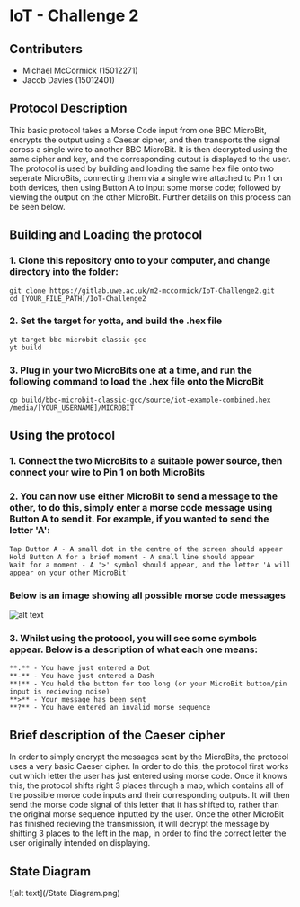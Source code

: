 # IoT - Challenge 2

## Contributers
- Michael McCormick (15012271)
- Jacob Davies (15012401)

## Protocol Description
This basic protocol takes a Morse Code input from one BBC MicroBit, encrypts
the output using a Caesar cipher, and then transports the signal across a
single wire to another BBC MicroBit. It is then decrypted using the same cipher
and key, and the corresponding output is displayed to the user.
The protocol is used by building and loading the same hex file onto two seperate
MicroBits, connecting them via a single wire attached to Pin 1 on both devices,
then using Button A to input some morse code; followed by viewing the output on
the other MicroBit. Further details on this process can be seen below.

## Building and Loading the protocol
### 1. Clone this repository onto to your computer, and change directory into the folder:
```
git clone https://gitlab.uwe.ac.uk/m2-mccormick/IoT-Challenge2.git
cd [YOUR_FILE_PATH]/IoT-Challenge2
```
### 2. Set the target for yotta, and build the .hex file
```
yt target bbc-microbit-classic-gcc
yt build
```
### 3. Plug in your two MicroBits **one at a time**, and run the following command to load the .hex file onto the MicroBit
```
cp build/bbc-microbit-classic-gcc/source/iot-example-combined.hex /media/[YOUR_USERNAME]/MICROBIT
```

## Using the protocol
### 1. Connect the two MicroBits to a suitable power source, **then** connect your wire to Pin 1 on both MicroBits
### 2. You can now use either MicroBit to send a message to the other, to do this, simply enter a morse code message using Button A to send it. For example, if you wanted to send the letter 'A':
```
Tap Button A - A small dot in the centre of the screen should appear
Hold Button A for a brief moment - A small line should appear
Wait for a moment - A '>' symbol should appear, and the letter 'A will appear on your other MicroBit'
```
### Below is an image showing all possible morse code messages
![alt text](https://upload.wikimedia.org/wikipedia/commons/b/b5/International_Morse_Code.svg)
### 3. Whilst using the protocol, you will see some symbols appear. Below is a description of what each one means:
```
**.** - You have just entered a Dot
**-** - You have just entered a Dash
**!** - You held the button for too long (or your MicroBit button/pin input is recieving noise)
**>** - Your message has been sent
**?** - You have entered an invalid morse sequence
```

## Brief description of the Caeser cipher
In order to simply encrypt the messages sent by the MicroBits, the protocol uses
a very basic Caeser cipher. In order to do this, the protocol first works out
which letter the user has just entered using morse code. Once it knows this,
the protocol shifts right 3 places through a map, which contains all of the
possible morce code inputs and their corresponding outputs. It will then send
the morse code signal of this letter that it has shifted to, rather than the
original morse sequence inputted by the user. Once the other MicroBit has finished
recieving the transmission, it will decrypt the message by shifting 3 places to
the left in the map, in order to find the correct letter the user originally
intended on displaying.

## State Diagram
![alt text](/State Diagram.png)
